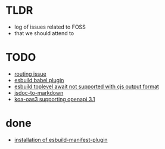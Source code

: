 # TLDR
  - log of issues related to FOSS
  - that we should attend to


# TODO
  - [routing issue](https://github.com/steambap/koa-tree-router/issues/19)
  - [esbuild babel plugin](https://github.com/nativew/esbuild-plugin-babel/issues/8)
  - [esbuild toplevel await not supported with cjs output format](https://github.com/evanw/esbuild/issues/253)
  - [jsdoc-to-markdown](https://github.com/jsdoc2md/jsdoc-to-markdown/issues/249)
  - [koa-oas3 supporting openapi 3.1](https://github.com/atlassian/koa-oas3/issues/81)

# done
  - [installation of esbuild-manifest-plugin](https://github.com/jfortunato/esbuild-plugin-manifest/issues/5)
